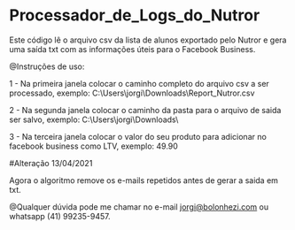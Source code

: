 # Processador_de_Logs_do_Nutror
Este código lê o arquivo csv da lista de alunos exportado pelo Nutror e gera uma saída txt com as informações úteis para o Facebook Business.

@Instruções de uso:

1 - Na primeira janela colocar o caminho completo do arquivo csv a ser processado, exemplo: C:\Users\jorgi\Downloads\Report_Nutror.csv

2 - Na segunda janela colocar o caminho da pasta para o arquivo de saida ser salvo, exemplo: C:\Users\jorgi\Downloads\

3 - Na terceira janela colocar o valor do seu produto para adicionar no facebook business como LTV, exemplo: 49.90

#Alteração 13/04/2021

Agora o algoritmo remove os e-mails repetidos antes de gerar a saida em txt.

@Qualquer dúvida pode me chamar no e-mail jorgi@bolonhezi.com ou whatsapp (41) 99235-9457.
